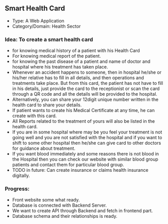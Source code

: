 ## Smart Health Card
  - Type: A Web Application
  - Category/Domain: Health Sector

### Idea: To create a smart health card 
 - for knowing medical history of a patient with his Health Card
 - For knowing medical report of the patient.
 - for knowing the past disease of a patient and name of doctor and hospital where his treatment has taken place.
 - Whenever an accident happens to someone, then in hospital he/she or his/her relative has to fill in all details, and then operations and treatments take place. But from this card, the patient  has not have to fill in his details, just provide the card to the receptionist or scan the card through a QR code and all the details will be provided to the hospital.
 - Alternatively, you can share your 12digit unique number written in the health card to share your details.
 - If patient wants to create his Medical Certificate at any time, he can create with this card.
 - All Reports related to the treatment of yours will also be listed in the health card.
 - If you are in some hospital where may be you feel your treatment is not going well and you are not satisfied with the hospital and if you want to shift to some other hospital then he/she can give card to other doctors for guidance about treatment.
 - If you want blood immediately and some reasons there is not blood in the Hospital then you can check our website with similar blood group patients and contact them for particular blood group.
 - TODO in future: Can create insurance or claims health insurance digitally.


### Progress:
   - Front website some what ready.
   - Database is connected with Backend Server.
   - We want to create API through Backend and fetch in frontend part.
   - Database schema and their relationships is ready. 


